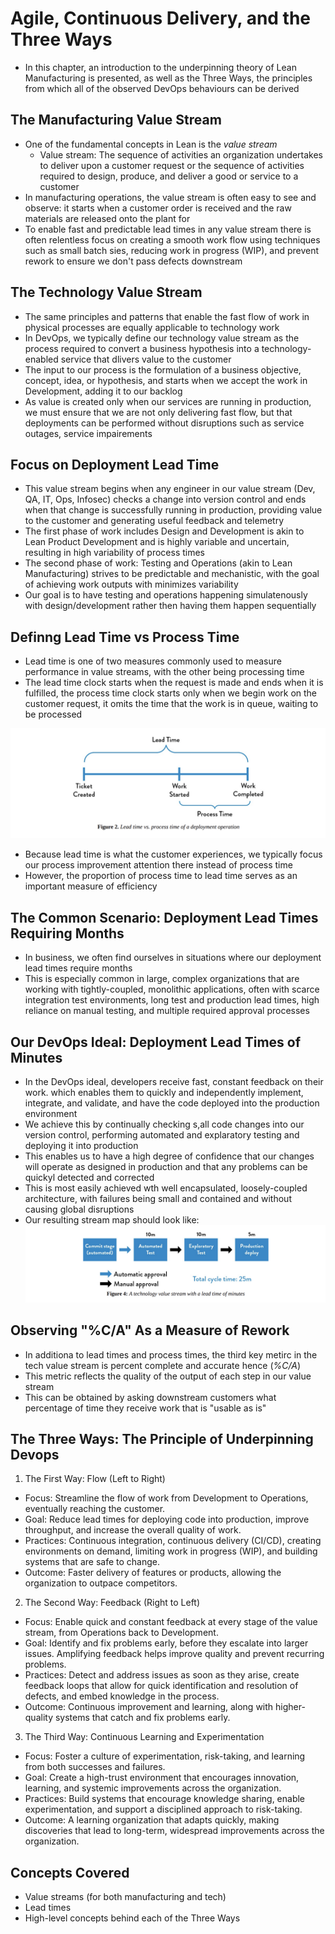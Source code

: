# Agile, Continuous Delivery, and the Three Ways
- In this chapter, an introduction to the underpinning theory of Lean Manufacturing is presented, as well as the Three Ways, the principles from which all of the observed DevOps behaviours can be derived

## The Manufacturing Value Stream
- One of the fundamental concepts in Lean is the *value stream*
    - Value stream: The sequence of activities an organization undertakes to deliver upon a customer request or the sequence of activities required to design, produce, and deliver a good or service to a customer
- In manufacturing operations, the value stream is often easy to see and observe: it starts when a customer order is received and the raw materials are released onto the plant for
- To enable fast and predictable lead times in any value stream there is often relentless focus on creating a smooth work flow using techniques such as small batch sies, reducing work in progress (WIP), and prevent rework to ensure we don't pass defects downstream

## The Technology Value Stream
- The same principles and patterns that enable the fast flow of work in physical processes are equally applicable to technology work
- In DevOps, we typically define our technology value stream as the process required to convert a business hypothesis into a technology-enabled service that dlivers value to the customer
- The input to our process is the formulation of a business objective, concept, idea, or hypothesis, and starts when we accept the work in Development, adding it to our backlog
- As value is created only when our services are running in production, we must ensure that we are not only delivering fast flow, but that deployments can be performed without disruptions such as service outages, service impairements

## Focus on Deployment Lead Time
- This value stream begins when any engineer in our value stream (Dev, QA, IT, Ops, Infosec) checks a change into version control and ends when that change is successfully running in production, providing value to the customer and generating useful feedback and telemetry
- The first phase of work includes Design and Development is akin to Lean Product Development and is highly variable and uncertain, resulting in high variability of process times
- The second phase of work: Testing and Operations (akin to Lean Manufacturing) strives to be predictable and mechanistic, with the goal of achieving work outputs with minimizes variability
- Our goal is to have testing and operations happening simulatenously with design/development rather then having them happen sequentially

## Definng Lead Time vs Process Time
- Lead time is one of two measures commonly used to measure performance in value streams, with the other being processing time
-  The lead time clock starts when the request is made and ends when it is fulfilled, the process time clock starts only when we begin work on the customer request, it omits the time that the work is in queue, waiting to be processed

![Lead Time vs Process Time](../assets/Part1_LeadTimevsProcessTime.png)

- Because lead time is what the customer experiences, we typically focus our process improvement attention there instead of process time
- However, the proportion of process time to lead time serves as an important measure of efficiency

## The Common Scenario: Deployment Lead Times Requiring Months
- In business, we often find ourselves in situations where our deployment lead times require months
- This is especially common in large, complex organizations that are working with tightly-coupled, monolithic applications, often with scarce integration test environments, long test and production lead times, high reliance on manual testing, and multiple required approval processes

## Our DevOps Ideal: Deployment Lead Times of Minutes
- In the DevOps ideal, developers receive fast, constant feedback on their work. which enables them to quickly and independently implement, integrate, and validate, and have the code deployed into the production environment
- We achieve this by continually checking s,all code changes into our version control, performing automated and explaratory testing and deploying it into production
- This enables us to have a high degree of confidence that our changes will operate as designed in production and that any problems can be quickyl detected and corrected
- This is most easily achieved wth well encapsulated, loosely-coupled architecture, with failures being small and contained and without causing global disruptions
- Our resulting stream map should look like:
![Devops Ideal Cycle](../assets//Part1_DevopsIdealCycle.png)

## Observing "%C/A" As a Measure of Rework
- In additiona to lead times and process times, the third key metirc in the tech value stream is percent complete and accurate hence (*%C/A*)
- This metric reflects the quality of the output of each step in our value stream
- This can be obtained by asking downstream customers what percentage of time they receive work that is "usable as is"

## The Three Ways: The Principle of Underpinning Devops
1. The First Way: Flow (Left to Right)
- Focus: Streamline the flow of work from Development to Operations, eventually reaching the customer.
- Goal: Reduce lead times for deploying code into production, improve throughput, and increase the overall quality of work.
- Practices: Continuous integration, continuous delivery (CI/CD), creating environments on demand, limiting work in progress (WIP), and building systems that are safe to change.
- Outcome: Faster delivery of features or products, allowing the organization to outpace competitors.
2. The Second Way: Feedback (Right to Left)
- Focus: Enable quick and constant feedback at every stage of the value stream, from Operations back to Development.
- Goal: Identify and fix problems early, before they escalate into larger issues. Amplifying feedback helps improve quality and prevent recurring problems.
- Practices: Detect and address issues as soon as they arise, create feedback loops that allow for quick identification and resolution of defects, and embed knowledge in the process.
- Outcome: Continuous improvement and learning, along with higher-quality systems that catch and fix problems early.
3. The Third Way: Continuous Learning and Experimentation
- Focus: Foster a culture of experimentation, risk-taking, and learning from both successes and failures.
- Goal: Create a high-trust environment that encourages innovation, learning, and systemic improvements across the organization.
- Practices: Build systems that encourage knowledge sharing, enable experimentation, and support a disciplined approach to risk-taking.
- Outcome: A learning organization that adapts quickly, making discoveries that lead to long-term, widespread improvements across the organization.

## Concepts Covered
- Value streams (for both manufacturing and tech)
- Lead times
- High-level concepts behind each of the Three Ways